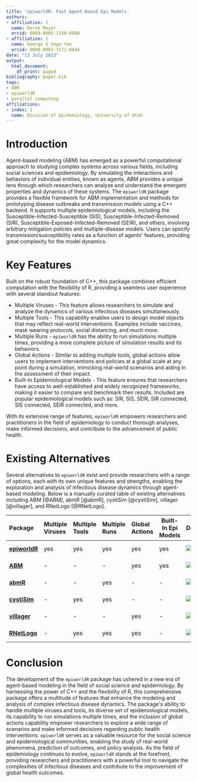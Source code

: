 ```yaml
---
title: 'epiworldR: Fast Agent-Based Epi Models'
authors:
- affiliation: 1
  name: Derek Meyer
  orcid: 0009-0005-1350-6988
- affiliation: 1
  name: George G Vega Yon
  orcid: 0000-0002-3171-0844
date: "13 July 2023"
output:
  html_document:
    df_print: paged
bibliography: paper.bib
tags:
- ABM
- epiworldR
- parallel computing
affiliations:
- index: 1
  name: Division of Epidemiology, University of Utah
---
```


# Introduction

Agent-based modeling (ABM) has emerged as a powerful computational approach to studying complex systems across various fields, including social sciences and epidemiology. By simulating the interactions and behaviors of individual entities, known as agents, ABM provides a unique lens through which researchers can analyze and understand the emergent properties and dynamics of these systems. The `epiworldR` package provides a flexible framework for ABM implementation and methods for prototyping disease outbreaks and transmission models using a C++ backend. It supports multiple epidemiological models, including the Susceptible-Infected-Susceptible (SIS), Susceptible-Infected-Removed (SIR), Susceptible-Exposed-Infected-Removed (SEIR), and others, involving arbitrary mitigation policies and multiple-disease models. Users can specify transmission/susceptibility rates as a function of agents' features, providing great complexity for the model dynamics.

# Key Features

Built on the robust foundation of C++, this package combines efficient computation with the flexibility of R, providing a seamless user experience with several standout features:

-   Multiple Viruses - This feature allows researchers to simulate and analyze the dynamics of various infectious diseases simultaneously.
-   Multiple Tools - This capability enables users to design model objects that may reflect real-world interventions. Examples include vaccines, mask wearing protocols, social distancing, and much more.
-   Multiple Runs - `epiworldR` has the ability to run simulations multiple times, providing a more complete picture of simulation results and its behaviors.
-   Global Actions - Similar to adding multiple tools, global actions allow users to implement interventions and policies at a global scale at any point during a simulation, mimicking real-world scenarios and aiding in the assessment of their impact.
-   Built-In Epidemiological Models - This feature ensures that researchers have access to well-established and widely recognized frameworks, making it easier to compare and benchmark their results. Included are popular epidemiological models such as: SIR, SIS, SEIR, SIR connected, SIS connected, SEIR connected, and more.

With its extensive range of features, `epiworldR` empowers researchers and practitioners in the field of epidemiology to conduct thorough analyses, make informed decisions, and contribute to the advancement of public health.

# Existing Alternatives

Several alternatives to `epiworldR` exist and provide researchers with a range of options, each with its own unique features and strengths, enabling the exploration and analysis of infectious disease dynamics through agent-based modeling. Below is a manually curated table of existing alternatives including ABM [@ABM], abmR [@abmR], cystiSim [@cystiSim], villager [@villager], and RNetLogo [@RNetLogo].

| Package                                                                     | Multiple Viruses | Multiple Tools | Multiple Runs | Global Actions | Built-In Epi Models | Dependencies                                                                                             | Activity                                                                                                               |
|:--------|:--------|:--------|:--------|:--------|---------|:--------|:--------|
| [**epiworldR**](https://cran.r-project.org/package=epiworldR)               | yes              | yes            | yes           | yes            | yes                 | [![status](https://tinyverse.netlify.com/badge/epiworldR)](https://CRAN.R-project.org/package=epiworldR) | [![Activity](https://img.shields.io/github/last-commit/UofUEpiBio/epiworldR)](https://github.com/UofUEpiBio/epiworldR) |
| [**ABM**](https://cran.r-project.org/package=ABM)                           | \-               | \-             | \-            | yes            | yes                 | [![status](https://tinyverse.netlify.com/badge/ABM)](https://CRAN.R-project.org/package=ABM)             | [![Activity](https://img.shields.io/github/last-commit/junlingm/ABM)](https://github.com/junlingm/ABM)                 |
| [**abmR**](https://cran.r-project.org/package=abmR)                         | \-               | \-             | yes           | \-             | \-                  | [![status](https://tinyverse.netlify.com/badge/abmR)](https://CRAN.R-project.org/package=abmR)           | [![Activity](https://img.shields.io/github/last-commit/bgoch5/abmR)](https://github.com/bgoch5/abmR)                   |
| [**cystiSim**](https://cran.r-project.org/package=cystiSim)                 | \-               | yes            | yes           | \-             | \-                  | [![status](https://tinyverse.netlify.com/badge/cystiSim)](https://CRAN.R-project.org/package=cystiSim)   | [![Activity](https://img.shields.io/github/last-commit/brechtdv/cystiSim)](https://github.com/brechtdv/cystiSim)       |
| [**villager**](https://cran.r-project.org/package=villager)                 | \-               | \-             | \-            | yes            | \-                  | [![status](https://tinyverse.netlify.com/badge/villager)](https://CRAN.R-project.org/package=villager)   | [![Activity](https://img.shields.io/github/last-commit/zizroc/villager)](https://github.com/zizroc/villager)           |
| [**RNetLogo**](https://cran.r-project.org/web/packages/RNetLogo/index.html) | \-               | yes            | yes           | yes            | \-                  | [![status](https://tinyverse.netlify.com/badge/RNetLogo)](https://CRAN.R-project.org/package=RNetLogo)   | [![Activity](https://img.shields.io/github/last-commit/cran/RNetLogo)](https://github.com/cran/RNetLogo)               |

# Conclusion

The development of the `epiworldR` package has ushered in a new era of agent-based modeling in the field of social science and epidemiology. By harnessing the power of C++ and the flexibility of R, this comprehensive package offers a multitude of features that enhance the modeling and analysis of complex infectious disease dynamics. The package's ability to handle multiple viruses and tools, its diverse set of epidemiological models, its capability to run simulations multiple times, and the inclusion of global actions capability empower researchers to explore a wide range of scenarios and make informed decisions regarding public health interventions. `epiworldR` serves as a valuable resource for the social science and epidemiological communities, enabling the study of real-world phenomena, prediction of outcomes, and policy analysis. As the field of epidemiology continues to evolve, `epiworldR` stands at the forefront, providing researchers and practitioners with a powerful tool to navigate the complexities of infectious diseases and contribute to the improvement of global health outcomes.

